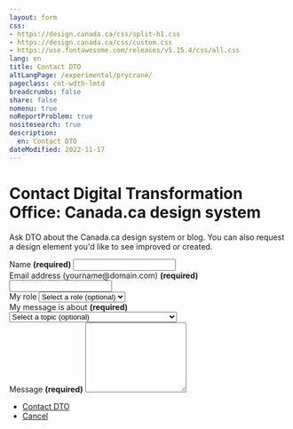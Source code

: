 ```yaml
---
layout: form
css:
- https://design.canada.ca/css/split-h1.css
- https://design.canada.ca/css/custom.css
- https://use.fontawesome.com/releases/v5.15.4/css/all.css
lang: en
title: Contact DTO
altLangPage: /experimental/prycrane/
pageclass: cnt-wdth-lmtd
breadcrumbs: false
share: false
nomenu: true
noReportProblem: true
nositesearch: true
description: 
  en: Contact DTO 
dateModified: 2022-11-17
---
```

<h1 property="name" id="wb-cont" dir="ltr"><span class="stacked"><span>Contact Digital Transformation Office</span>: <span>Canada.ca design system</span></span></h1>
<p>Ask DTO about the Canada.ca design system or blog.  You can also request a design element you'd like to see improved or created.</p>
<div class="row">
<div class="col-md-7">  
<div class="wb-frmvld">
   <form action="#" method="get" id="validation-example">
   <div class="form-group mrgn-tp-lg gc-font-2019">
      <label for="name" class="required"><span class="field-name">Name</span> <strong class="required" aria-hidden="true">(required)</strong></label>
      <input class="form-control full-width" id="name" name="name" type="text" required="required" data-rule-minlength="2" />
  </div>
     <div class="form-group mrgn-tp-lg gc-font-2019">
			<label for="email1" class="required"><span class="field-name">Email address</span> (yourname@domain.com) <strong class="required" aria-hidden="true">(required)</strong></label>
			<input class="form-control full-width" id="email1" name="email1" required="required" type="email" autocomplete="email" />
		</div>
<div class="form-group mrgn-tp-lg gc-font-2019">
			<label for="role"><span class="field-name">My role</span></label>
			<select class="form-control full-width" id="role" name="role" autocomplete="honorific-prefix">
				<option label="Select a role (optional)"></option>
				<option value="pm">Project manager</option>
				<option value="ba">Business analyst</option>				
				<option value="cm">Content creator</option>
				<option value="cd">Content designer</option>
				<option value="id">Interaction designer</option>				
				<option value="dev">Developer</option>
			</select>
		</div>	   
<div class="form-group mrgn-tp-lg gc-font-2019">
			<label for="message_type"><span class="field-name">My message is about <strong class="required" aria-hidden="true">(required)</strong></span></label>
			<select class="form-control full-width" id="role" name="message_type" autocomplete="honorific-prefix">
				<option label="Select a topic (optional)"></option>
				<option value="deb">Canada.ca design element is broken</option>
				<option value="dei">Canada.ca design element needs improvement</option>
				<option value="der">Request a new Canada.ca design element</option>				
				<option value="blog">Canada.ca blog</option>
				<option value="3">Item 3</option>
				<option value="4">Item 4</option>
			</select>
		</div>	 	
<div class="form-group mrgn-tp-lg gc-font-2019">	   
<label for="role" class="required"><span class="field-name">Message <strong class="required" aria-hidden="true">(required)</strong></span></label>	   
<textarea class="form-control full-width" rows="8"></textarea>
	   </div>
     <div class="mrgn-tp-xl">
        <ul class="list-inline">
          <li><a href="dtocontact-02-en.html" type="button" class="btn btn-primary btn-lg">Contact DTO</a></li>
          <li><a href="index.html" type="button" class="btn btn-link btn-lg">Cancel</a></li>
        </ul>
      </div>	   
</form>
</div>
  </div>
  </div>
